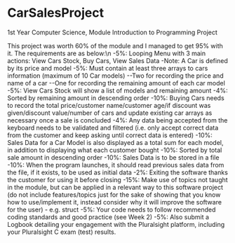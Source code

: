 # CarSalesProject
1st Year Computer Science, Module Introduction to Programming Project

This project was worth 60% of the module and I managed to get 95% with it. The requirements are as below:\n
  -5%: Looping Menu with 3 main actions: View Cars Stock, Buy Cars, View Sales Data
  -Note: A Car is defined by its price and model
  -5%: Must contain at least three arrays to cars information (maximum of 10 Car models)
    --Two for recording the price and name of a car
    --One for recording the remaining amount of each car model
  -5%: View Cars Stock will show a list of models and remaining amount
  -4%: Sorted by remaining amount in descending order
  -10%: Buying Cars needs to record the total price/customer name/customer age/if discount was given/discount value/number of cars and update existing car arrays as    necessary once a sale is concluded
  -4%: Any data being accepted from the keyboard needs to be validated and filtered (i.e. only accept correct data from the customer and keep asking until correct       data is entered)
  -10%: Sales Data for a Car Model is also displayed as a total sum for each model, in addition to displaying what each customer bought
  -10%: Sorted by total sale amount in descending order
  -10%: Sales Data is to be stored in a file
  -10%: When the program launches, it should read previous sales data from the file, if it exists, to be used as initial data
  -2%: Exiting the software thanks the customer for using it before closing
  -15%: Make use of topics not taught in the module, but can be applied in a relevant way to this software project (do not include features/topics just for the sake     of showing that you know how to use/implement it, instead consider why it will improve the software for the user) - e.g. struct
  -5%: Your code needs to follow recommended coding standards and good practice (see Week 2)
  -5%: Also submit a Logbook detailing your engagement with the Pluralsight platform, including your Pluralsight C exam (test) results.
